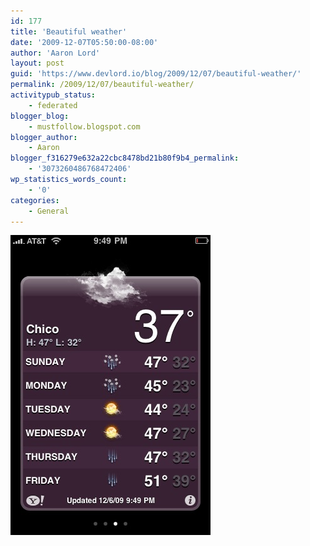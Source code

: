 ```yaml
---
id: 177
title: 'Beautiful weather'
date: '2009-12-07T05:50:00-08:00'
author: 'Aaron Lord'
layout: post
guid: 'https://www.devlord.io/blog/2009/12/07/beautiful-weather/'
permalink: /2009/12/07/beautiful-weather/
activitypub_status:
    - federated
blogger_blog:
    - mustfollow.blogspot.com
blogger_author:
    - Aaron
blogger_f316279e632a22cbc8478bd21b80f9b4_permalink:
    - '3073260486768472406'
wp_statistics_words_count:
    - '0'
categories:
    - General
---
```


<p class="mobile-photo"><a href="/wp-content/uploads/2011/10/photo-769723.jpg"><img src="/wp-content/uploads/2011/10/photo-769723.jpg?w=200" border="0" alt="" /></a></p><div class="blogger-post-footer"><img width='1' height='1' src="https://www.devlord.io/blog/2009/12/07/beautiful-weather/"' /></div>